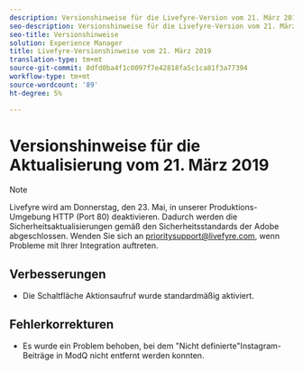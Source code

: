 ```yaml
---
description: Versionshinweise für die Livefyre-Version vom 21. März 2019.
seo-description: Versionshinweise für die Livefyre-Version vom 21. März 2019.
seo-title: Versionshinweise
solution: Experience Manager
title: Livefyre-Versionshinweise vom 21. März 2019
translation-type: tm+mt
source-git-commit: 8dfd0ba4f1c0097f7e42818fa5c1ca81f3a77394
workflow-type: tm+mt
source-wordcount: '89'
ht-degree: 5%

---
```



# Versionshinweise für die Aktualisierung vom 21. März 2019

>[!NOTE]
>
>Livefyre wird am Donnerstag, den 23. Mai, in unserer Produktions-Umgebung HTTP (Port 80) deaktivieren.  Dadurch werden die Sicherheitsaktualisierungen gemäß den Sicherheitsstandards der Adobe abgeschlossen.  Wenden Sie sich an [prioritysupport@livefyre.com](mailto:prioritysupport@livefyre.com), wenn Probleme mit Ihrer Integration auftreten.

## Verbesserungen

* Die Schaltfläche Aktionsaufruf wurde standardmäßig aktiviert.


## Fehlerkorrekturen

* Es wurde ein Problem behoben, bei dem &quot;Nicht definierte&quot;Instagram-Beiträge in ModQ nicht entfernt werden konnten.
